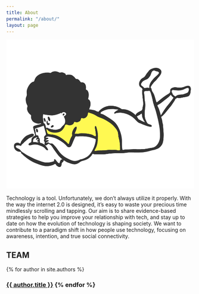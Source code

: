 ```yaml
---
title: About
permalink: "/about/"
layout: page
---
```


<img src="/assets/img/laying.png" height="400px">

Technology is a tool. Unfortunately, we don’t always utilize it properly. With the way the internet 2.0 is designed, it’s easy to waste your precious time mindlessly scrolling and tapping. Our aim is to share evidence-based strategies to help you improve your relationship with tech, and stay up to date on how the evolution of technology is shaping society. We want to contribute to a paradigm shift in how people use technology, focusing on awareness, intention, and true social connectivity.

<h2>TEAM</h2>
<div class="about-container">
{% for author in site.authors %}
<div class="main-home main-home"><h3> <a href="{{ author.url }}">{{ author.title }}</a></h3</div>
{% endfor %}
</div>